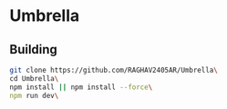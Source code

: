 # Umbrella

## Building

```bash
git clone https://github.com/RAGHAV2405AR/Umbrella\
cd Umbrella\
npm install || npm install --force\
npm run dev\
```
